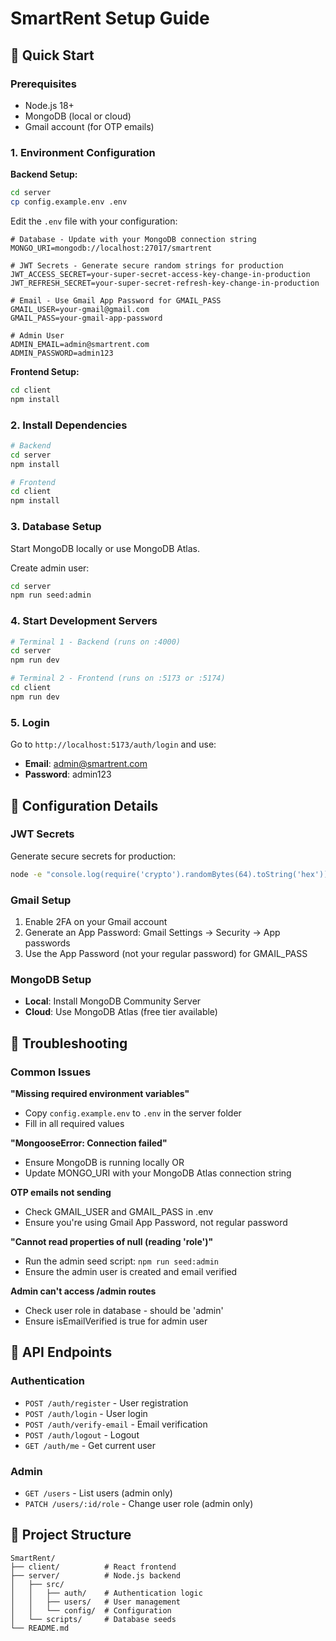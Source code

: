 # SmartRent Setup Guide

## 🚀 Quick Start

### Prerequisites
- Node.js 18+ 
- MongoDB (local or cloud)
- Gmail account (for OTP emails)

### 1. Environment Configuration

**Backend Setup:**
```bash
cd server
cp config.example.env .env
```

Edit the `.env` file with your configuration:

```env
# Database - Update with your MongoDB connection string
MONGO_URI=mongodb://localhost:27017/smartrent

# JWT Secrets - Generate secure random strings for production
JWT_ACCESS_SECRET=your-super-secret-access-key-change-in-production
JWT_REFRESH_SECRET=your-super-secret-refresh-key-change-in-production

# Email - Use Gmail App Password for GMAIL_PASS
GMAIL_USER=your-gmail@gmail.com
GMAIL_PASS=your-gmail-app-password

# Admin User
ADMIN_EMAIL=admin@smartrent.com
ADMIN_PASSWORD=admin123
```

**Frontend Setup:**
```bash
cd client
npm install
```

### 2. Install Dependencies

```bash
# Backend
cd server
npm install

# Frontend  
cd client
npm install
```

### 3. Database Setup

Start MongoDB locally or use MongoDB Atlas.

Create admin user:
```bash
cd server
npm run seed:admin
```

### 4. Start Development Servers

```bash
# Terminal 1 - Backend (runs on :4000)
cd server
npm run dev

# Terminal 2 - Frontend (runs on :5173 or :5174)
cd client  
npm run dev
```

### 5. Login

Go to `http://localhost:5173/auth/login` and use:
- **Email**: admin@smartrent.com
- **Password**: admin123

## 🔧 Configuration Details

### JWT Secrets
Generate secure secrets for production:
```bash
node -e "console.log(require('crypto').randomBytes(64).toString('hex'))"
```

### Gmail Setup
1. Enable 2FA on your Gmail account
2. Generate an App Password: Gmail Settings → Security → App passwords
3. Use the App Password (not your regular password) for GMAIL_PASS

### MongoDB Setup
- **Local**: Install MongoDB Community Server
- **Cloud**: Use MongoDB Atlas (free tier available)

## 🐛 Troubleshooting

### Common Issues

**"Missing required environment variables"**
- Copy `config.example.env` to `.env` in the server folder
- Fill in all required values

**"MongooseError: Connection failed"**
- Ensure MongoDB is running locally OR
- Update MONGO_URI with your MongoDB Atlas connection string

**OTP emails not sending**
- Check GMAIL_USER and GMAIL_PASS in .env
- Ensure you're using Gmail App Password, not regular password

**"Cannot read properties of null (reading 'role')"**
- Run the admin seed script: `npm run seed:admin`
- Ensure the admin user is created and email verified

**Admin can't access /admin routes**
- Check user role in database - should be 'admin'
- Ensure isEmailVerified is true for admin user

## 🎯 API Endpoints

### Authentication
- `POST /auth/register` - User registration
- `POST /auth/login` - User login  
- `POST /auth/verify-email` - Email verification
- `POST /auth/logout` - Logout
- `GET /auth/me` - Get current user

### Admin
- `GET /users` - List users (admin only)
- `PATCH /users/:id/role` - Change user role (admin only)

## 📁 Project Structure

```
SmartRent/
├── client/          # React frontend
├── server/          # Node.js backend
│   ├── src/
│   │   ├── auth/    # Authentication logic
│   │   ├── users/   # User management
│   │   └── config/  # Configuration
│   └── scripts/     # Database seeds
└── README.md
```
